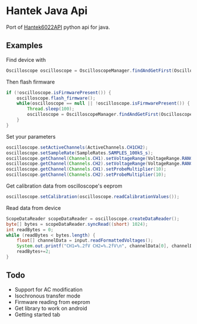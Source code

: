 # Hantek Java Api
Port of [Hantek6022API](https://github.com/Ho-Ro/Hantek6022API) python api for java.
## Examples
Find device with
```java
Oscilloscope oscilloscope = OscilloscopeManager.findAndGetFirst(OscilloscopeDevices.DSO6022BE);
```
Then flash firmware
```java
if (!oscilloscope.isFirmwarePresent()) {
    oscilloscope.flash_firmware();
    while(oscilloscope == null || !oscilloscope.isFirmwarePresent()) {
        Thread.sleep(100);
        oscilloscope = OscilloscopeManager.findAndGetFirst(OscilloscopeDevices.DSO6022BE);
    }
}
```
Set your parameters
```java
oscilloscope.setActiveChannels(ActiveChannels.CH1CH2);
oscilloscope.setSampleRate(SampleRates.SAMPLES_100kS_s);
oscilloscope.getChannel(Channels.CH1).setVoltageRange(VoltageRange.RANGE5000mV);
oscilloscope.getChannel(Channels.CH2).setVoltageRange(VoltageRange.RANGE5000mV);
oscilloscope.getChannel(Channels.CH1).setProbeMultiplier(10);
oscilloscope.getChannel(Channels.CH2).setProbeMultiplier(10);
```
Get calibration data from oscilloscope's eeprom
```java
oscilloscope.setCalibration(oscilloscope.readCalibrationValues());
```
Read data from device
```java
ScopeDataReader scopeDataReader = oscilloscope.createDataReader();
byte[] bytes = scopeDataReader.syncRead((short) 1024);
int readBytes = 0;
while (readBytes < bytes.length) {
    float[] channelData = input.readFormattedVoltages();
    System.out.printf("CH1=%.2fV CH2=%.2fV\n", channelData[0], channelData[1]);
    readBytes+=2;
}
```
## Todo
* Support for AC modification
* Isochronous transfer mode
* Firmware reading from eeprom
* Get library to work on android
* Getting started tab